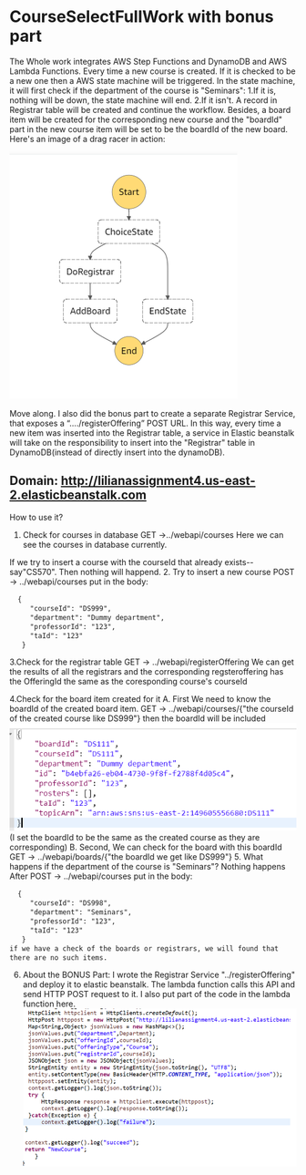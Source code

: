 # CourseSelectFullWork with bonus part
The Whole work integrates AWS Step Functions and DynamoDB and AWS Lambda Functions.
Every time a new course is created.
If it is checked to be a new one then a AWS state machine will be triggered.
In the state machine, it will first check if the department of the course is "Seminars":
     1.If it is, nothing will be down, the state machine will end.
     2.If it isn't. A record in Registrar table will be created and continue the workflow. Besides, a board item will be created for the corresponding new course and the "boardId" part in the new course item will be set to be the boardId of the new board.
Here's an image of a drag racer in action:

![Alt text](/statemachine.png)

Move along.
I also did the bonus part to create a separate Registrar Service, that exposes a  “…./registerOffering” POST URL. In this way, every time a new item was inserted into the Registrar table, a service in  Elastic beanstalk will take on the responsibility to insert into the "Registrar" table in DynamoDB(instead of directly insert into the dynamoDB).

## Domain: http://lilianassignment4.us-east-2.elasticbeanstalk.com
How to use it?
1. Check for courses in database
GET ->../webapi/courses
Here we can see the courses in database currently.

If we try to insert a course with the courseId that already exists-- say"CS570". Then nothing will happend.
2. Try to insert a new course
POST -> ../webapi/courses
put in the body:

      {
         "courseId": "DS999",
         "department": "Dummy department",
         "professorId": "123",
         "taId": "123"
       }
3.Check for the registrar table
GET -> ../webapi/registerOffering
We can get the results of all the registrars and the corresponding regsteroffering has the OfferingId the same as the coresponding course's courseId

4.Check for the board item created for it
  A. First We need to know the boardId of the created board item.
  GET -> ../webapi/courses/{"the courseId of the created course like DS999"}
  then the boardId will be included
  ![Alt text](/pic2.png)
  (I set the boardId to be the same as the created course as they are corresponding)
  B. Second, We can check for the board with this boardId
  GET -> ../webapi/boards/{"the boardId we get like DS999"}
5. What happens if the department of the course is "Seminars"?
   Nothing happens
   After POST -> ../webapi/courses
        put in the body:

      {
         "courseId": "DS998",
         "department": "Seminars",
         "professorId": "123",
         "taId": "123"
       }
    if we have a check of the boards or registrars, we will found that there are no such items.
  6. About the BONUS Part:
  I wrote the Registrar Service "../registerOffering" and deploy it to elastic beanstalk.
  The lambda function calls this API and send HTTP POST request to it.
  I also put part of the code in the lambda function here.
  ![Alt text](/pic3.png)